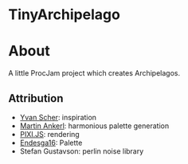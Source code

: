 # TinyArchipelago
# About
A little ProcJam project which creates Archipelagos.

## Attribution
- [Yvan Scher](https://medium.com/@yvanscher): inspiration
- [Martin Ankerl](https://martin.ankerl.com/2009/12/09/how-to-create-random-colors-programmatically/): harmonious palette generation
- [PIXI.JS](http://www.pixijs.com/): rendering
- [Endesga16](https://lospec.com/palette-list/endesga16): Palette
- Stefan Gustavson: perlin noise library